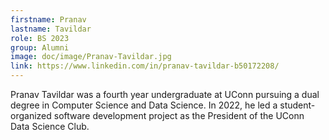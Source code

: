 ```yaml
---
firstname: Pranav
lastname: Tavildar
role: BS 2023
group: Alumni
image: doc/image/Pranav-Tavildar.jpg
link: https://www.linkedin.com/in/pranav-tavildar-b50172208/
---
```


Pranav Tavildar was a fourth year undergraduate at UConn pursuing a
dual degree in Computer Science and Data Science. In 2022, he led
a student-organized software development project as the
President of the UConn Data Science Club.
